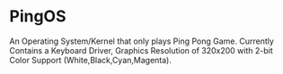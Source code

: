 # PingOS

An Operating System/Kernel that only plays Ping Pong Game. Currently Contains a Keyboard Driver, Graphics Resolution of 320x200 with 2-bit Color Support (White,Black,Cyan,Magenta).
